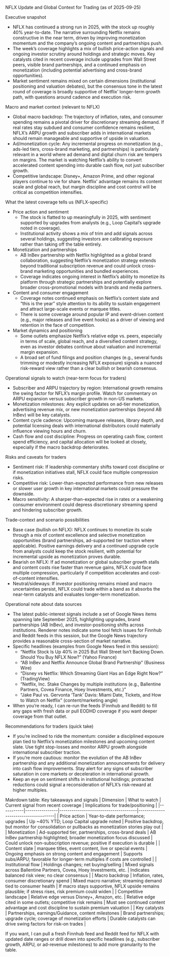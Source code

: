 NFLX Update and Global Context for Trading (as of 2025-09-25)

Executive snapshot
- NFLX has continued a strong run in 2025, with the stock up roughly 40% year-to-date. The narrative surrounding Netflix remains constructive in the near term, driven by improving monetization momentum and the company’s ongoing content and partnerships push.
- The week’s coverage highlights a mix of bullish price-action signals and ongoing investor scrutiny around holdings and strategic moves. Key catalysts cited in recent coverage include upgrades from Wall Street peers, visible brand partnerships, and a continued emphasis on monetization (including potential advertising and cross-brand opportunities).
- Market sentiment remains mixed on certain dimensions (institutional positioning and valuation debates), but the consensus tone in the latest round of coverage is broadly supportive of Netflix’ longer-term growth path, with questions around cadence and execution risk.

Macro and market context (relevant to NFLX)
- Global macro backdrop: The trajectory of inflation, rates, and consumer spending remains a pivotal driver for discretionary streaming demand. If real rates stay subdued and consumer confidence remains resilient, NFLX’s ARPU growth and subscriber adds in international markets should remain manageable and supportive of upside in valuation.
- Ad/monetization cycle: Any incremental progress on monetization (e.g., ads-led tiers, cross-brand marketing, and partnerships) is particularly relevant in a world where ad demand and digital churn risk are tempers on margins. The market is watching Netflix’s ability to convert accelerated content spending into durable cash flow, not just subscriber growth.
- Competitive landscape: Disney+, Amazon Prime, and other regional players continue to vie for share. Netflix’ advantage remains its content scale and global reach, but margin discipline and cost control will be critical as competition intensifies.

What the latest coverage tells us (NFLX-specific)
- Price action and sentiment
  - The stock is flatted to up meaningfully in 2025, with sentiment supported by upgrades from analysts (e.g., Loop Capital’s upgrade noted in coverage).
  - Institutional activity shows a mix of trim and add signals across several holdings, suggesting investors are calibrating exposure rather than taking off the table entirely.
- Monetization and partnerships
  - AB InBev partnership with Netflix highlighted as a global brand collaboration, suggesting Netflix’s monetization strategy extends beyond traditional subscription revenue and could unlock cross-brand marketing opportunities and bundled experiences.
  - Coverage indicates ongoing interest in Netflix’s ability to monetize its platform through strategic partnerships and potentially explore broader cross-promotional models with brands and media partners.
- Content and consumer engagement
  - Coverage notes continued emphasis on Netflix’s content slate and “this is the year” style attention to its ability to sustain engagement and attract large-scale events or marquee titles.
  - There is some coverage around popular IP and event-driven content (e.g., major releases and live event hooks) as a driver of viewing and retention in the face of competition.
- Market dynamics and positioning
  - Some outlets emphasize Netflix’s relative edge vs. peers, especially in terms of scale, global reach, and a diversified content strategy, even as investor debates continue about valuation and incremental margin expansion.
  - A broad set of fund filings and position changes (e.g., several funds trimming or modestly increasing NFLX exposure) signals a nuanced risk-reward view rather than a clear bullish or bearish consensus.

Operational signals to watch (near-term focus for traders)
- Subscriber and ARPU trajectory by region: International growth remains the swing factor for NFLX’s margin profile. Watch for commentary on ARPU expansion versus subscriber growth in non-US markets.
- Monetization milestones: Any explicit updates on ad-tier monetization, advertising revenue mix, or new monetization partnerships (beyond AB InBev) will be key catalysts.
- Content cycle cadence: Upcoming marquee releases, library depth, and potential licensing deals with international distributors could materially influence viewing hours and churn.
- Cash flow and cost discipline: Progress on operating cash flow, content spend efficiency, and capital allocation will be looked at closely, especially if the macro backdrop deteriorates.

Risks and caveats for traders
- Sentiment risk: If leadership commentary shifts toward cost discipline or if monetization initiatives stall, NFLX could face multiple compression risks.
- Competitive risk: Lower-than-expected performance from new releases or slower user growth in key international markets could pressure the downside.
- Macro sensitivity: A sharper-than-expected rise in rates or a weakening consumer environment could depress discretionary streaming spend and hindering subscriber growth.

Trade-context and scenario possibilities
- Base case (bullish on NFLX): NFLX continues to monetize its scale through a mix of content excellence and selective monetization opportunities (brand partnerships, ad-supported tier traction where applicable). Positive earnings delivery and a continued upgrade cycle from analysts could keep the stock resilient, with potential for incremental upside as monetization proves durable.
- Bearish on NFLX: If ad monetization or global subscriber growth stalls and content costs rise faster than revenue gains, NFLX could face multiple compression, particularly if competition accelerates and cost-of-content intensifies.
- Neutral/sideways: If investor positioning remains mixed and macro uncertainties persist, NFLX could trade within a band as it absorbs the near-term catalysts and evaluates longer-term monetization.
  
Operational note about data sources
- The latest public-interest signals include a set of Google News items spanning late September 2025, highlighting upgrades, brand partnerships (AB InBev), and investor-positioning shifts across institutions. Renderer notes indicate some tool fetch issues for Finnhub and Reddit feeds in this session, but the Google News trajectory provides a reasonable cross-section of market narrative.
- Specific headlines (examples from Google News feed in this session): 
  - “Netflix Stock Is Up 40% in 2025 But Wall Street Isn’t Backing Down. Should You Buy NFLX Now?” (Yahoo Finance)
  - “AB InBev and Netflix Announce Global Brand Partnership” (Business Wire)
  - “Disney vs Netflix: Which Streaming Giant Has an Edge Right Now?” (TradingView)
  - “Netflix, Inc. Stake Changes by multiple institutions (e.g., Ballentine Partners, Covea Finance, Hoey Investments, etc.)”
  - “Jake Paul vs. Gervonta ‘Tank’ Davis: Miami Date, Tickets, and How to Watch on Netflix” (content/marketing angle)
- When you’re ready, I can re-run the feeds (Finnhub and Reddit) to fill any gaps with fresh data or pull EODHD coverage if you want deeper coverage from that outlet.

Recommendations for traders (quick take)
- If you’re inclined to ride the momentum: consider a disciplined exposure plan tied to Netflix’s monetization milestones and upcoming content slate. Use tight stop-losses and monitor ARPU growth alongside international subscriber traction.
- If you’re more cautious: monitor the evolution of the AB InBev partnership and any additional monetization announcements for delivery into cash flow improvements. Stay alert for any signs of subscriber saturation in core markets or deceleration in international growth.
- Keep an eye on sentiment shifts in institutional holdings; protracted reductions could signal a reconsideration of NFLX’s risk-reward at higher multiples.

Makrdown table: Key takeaways and signals
| Dimension | What to watch | Current signal from recent coverage | Implications for trade/positioning |
|-----------|----------------|--------------------------------------|-------------------------------------|
| Price action | Year-to-date performance; upgrades | Up ~40% YTD; Loop Capital upgrade noted | Positive backdrop, but monitor for consolidation or pullbacks as monetization stories play out |
| Monetization | Ad-supported tier, partnerships, cross-brand deals | AB InBev partnership highlighted; broader monetization focus discussed | Could unlock non-subscription revenue; positive if execution is durable |
| Content slate | marquee titles, event content, live or special events | Ongoing emphasis on strong content and engagement | Supports subs/ARPU; favorable for longer-term multiples if costs are controlled |
| Institutional flow | Holdings changes; net buying/selling | Mixed signals across Ballentine Partners, Covea, Hoey Investments, etc. | Indicates balanced risk view; no clear consensus |
| Macro backdrop | Inflation, rates, consumer discretionary spend | Mixed macro narrative; streaming demand tied to consumer health | If macro stays supportive, NFLX upside remains plausible; if stress rises, risk premium could widen |
| Competitive landscape | Relative edge versus Disney+, Amazon, etc. | Relative edge cited in some outlets; competitive risk remains | Must see continued content advantage and cost discipline to sustain premium valuation |
| Key catalysts | Partnerships, earnings/Guidance, content milestones | Brand partnerships; upgrade cycle; coverage of monetization efforts | Durable catalysts can drive swing factors for risk-on trades |

If you want, I can pull a fresh Finnhub feed and Reddit feed for NFLX with updated date ranges or drill down into specific headlines (e.g., subscriber growth, ARPU, or ad-revenue milestones) to add more granularity to the table.